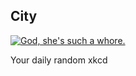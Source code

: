## City
[![God, she's such a whore.](https://imgs.xkcd.com/comics/city.jpg)](https://xkcd.com/116/ "God, she's such a whore.")

Your daily random xkcd
